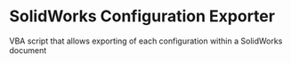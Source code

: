 # SolidWorks Configuration Exporter
VBA script that allows exporting of each configuration within a SolidWorks document
